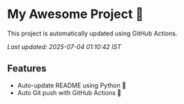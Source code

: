 # My Awesome Project 🚀

This project is automatically updated using GitHub Actions.

_Last updated: 2025-07-04 01:10:42 IST_

## Features
- Auto-update README using Python 🐍
- Auto Git push with GitHub Actions 🤖
